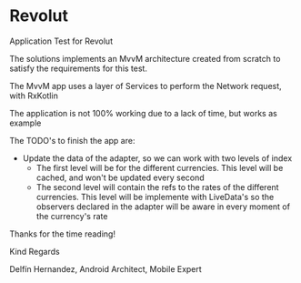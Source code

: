 # Revolut

Application Test for Revolut

The solutions implements an MvvM architecture created from scratch to satisfy the requirements for this test.

The MvvM app uses a layer of Services to perform the Network request, with RxKotlin

The application is not 100% working due to a lack of time, but works as example 

The TODO's to finish the app are:
  - Update the data of the adapter, so we can work with two levels of index
    - The first level will be for the different currencies. This level will be cached, and won't be updated every second
    - The second level will contain the refs to the rates of the different currencies. This level will be implemente with LiveData's so the observers declared in the adapter will be aware in every moment of the currency's rate
    
Thanks for the time reading!

Kind Regards

Delfín Hernandez, Android Architect, Mobile Expert
